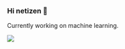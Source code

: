 ### Hi netizen 👋

Currently working on machine learning. 

![](https://komarev.com/ghpvc/?username=javiarago1&label=PROFILE+VIEWS)
